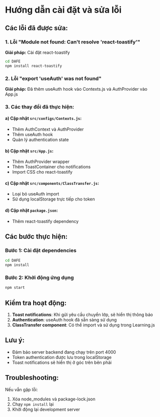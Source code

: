 # Hướng dẫn cài đặt và sửa lỗi

## Các lỗi đã được sửa:

### 1. Lỗi "Module not found: Can't resolve 'react-toastify'"
**Giải pháp:** Cài đặt react-toastify
```bash
cd DAFE
npm install react-toastify
```

### 2. Lỗi "export 'useAuth' was not found"
**Giải pháp:** Đã thêm useAuth hook vào Contexts.js và AuthProvider vào App.js

### 3. Các thay đổi đã thực hiện:

#### a) Cập nhật `src/configs/Contexts.js`:
- Thêm AuthContext và AuthProvider
- Thêm useAuth hook
- Quản lý authentication state

#### b) Cập nhật `src/App.js`:
- Thêm AuthProvider wrapper
- Thêm ToastContainer cho notifications
- Import CSS cho react-toastify

#### c) Cập nhật `src/components/ClassTransfer.js`:
- Loại bỏ useAuth import
- Sử dụng localStorage trực tiếp cho token

#### d) Cập nhật `package.json`:
- Thêm react-toastify dependency

## Các bước thực hiện:

### Bước 1: Cài đặt dependencies
```bash
cd DAFE
npm install
```

### Bước 2: Khởi động ứng dụng
```bash
npm start
```

## Kiểm tra hoạt động:

1. **Toast notifications**: Khi gửi yêu cầu chuyển lớp, sẽ hiển thị thông báo
2. **Authentication**: useAuth hook đã sẵn sàng sử dụng
3. **ClassTransfer component**: Có thể import và sử dụng trong Learning.js

## Lưu ý:

- Đảm bảo server backend đang chạy trên port 4000
- Token authentication được lưu trong localStorage
- Toast notifications sẽ hiển thị ở góc trên bên phải

## Troubleshooting:

Nếu vẫn gặp lỗi:
1. Xóa node_modules và package-lock.json
2. Chạy `npm install` lại
3. Khởi động lại development server
